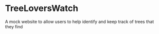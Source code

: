 # TreeLoversWatch
A mock website to allow users to help identify and keep track of trees that they find
